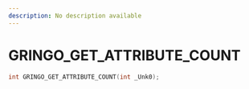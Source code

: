 ```yaml
---
description: No description available 
---
```


# GRINGO_GET_ATTRIBUTE_COUNT

```cpp
int GRINGO_GET_ATTRIBUTE_COUNT(int _Unk0);
```